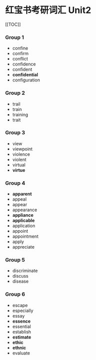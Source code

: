 # 红宝书考研词汇 Unit2

[[TOC]]

### Group 1

- confine
- confirm
- conflict
- confidence
- confident
- **confidential**
- configuration

### Group 2

- trail
- train
- training
- trait

### Group 3

- view
- viewpoint
- violence
- violent
- virtual
- **virtue**

### Group 4

- **apparent**
- appeal
- appear
- appearance
- **appliance**
- **applicable**
- application
- appoint
- appointment
- apply
- appreciate

### Group 5

- discriminate
- discuss
- disease

### Group 6

- escape
- especially
- essay
- **essence**
- essential
- establish
- **estimate**
- **ethic**
- **ethnic**
- evaluate